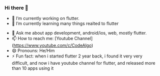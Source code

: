 ### Hi there 👋

<!--
**RaghvendraDev/RaghvendraDev** is a ✨ _special_ ✨ repository because its `README.md` (this file) appears on your GitHub profile.

Here are some ideas to get you started:-->

- 🔭 I’m currently working on flutter.
- 🌱 I’m currently learning many things realted to flutter
<!-- - 👯 I’m looking to collaborate on firebase
- 🤔 I’m looking for help with  -->
- 💬 Ask me about app development, android/ios, web, mostly flutter.
- 📫 How to reach me: [Youtube Channel] (https://www.youtube.com/c/CodeAlgo)
- 😄 Pronouns: He/Him
- ⚡ Fun fact: when i started flutter 2 year back, i found it very very difficult, and now i have youtube channel for flutter, and released more than 10 apps using it

